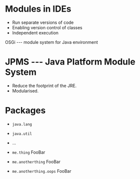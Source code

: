 # Modules in IDEs

+ Run separate versions of code
+ Enabling version control of classes
+ Independent execution

OSGi --- module system for Java environment

# JPMS --- Java Platform Module System

+ Reduce the footprint of the JRE.
+ Modularised.

# Packages

+ `java.lang`
+ `java.util`
+ ...

+ `me.thing` FooBar
+ `me.anotherthing` FooBar
+ `me.anotherthing.oops` FooBar


